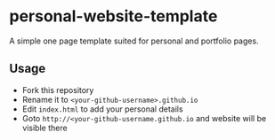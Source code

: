 # personal-website-template

A simple one page template suited for personal and portfolio pages. 

## Usage

- Fork this repository
- Rename it to `<your-github-username>.github.io`
- Edit `index.html` to add your personal details
- Goto `http://<your-github-username.github.io` and website will be visible there
